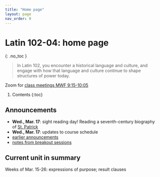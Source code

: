 ```yaml
---
title: "Home page"
layout: page
nav_order: 0
---
```



# Latin 102-04: home page
{: .no_toc }



> In Latin 102, you encounter a historical language and culture, and engage with how that language and culture continue to shape structures of power today.



Zoom for [class meetings MWF 9:15-10:05](https://holycross.zoom.us/j/96104492045?pwd=eEtBL1FkUnJZcURCeE9ETmxtMk9lUT09)



1. Contents
{:toc} 


## Announcements


- **Wed., Mar. 17**:  sight reading day!  Reading a seventh-century biography of [St. Patrick](../assignments/patrick/)
- **Wed., Mar. 17**:  updates to course schedule
- [earlier announcements](./oldnews/)
- [notes from breakout sessions](./breakouts/)

## Current unit in summary

Weeks of Mar. 15-26:  expressions of purpose; result  clauses